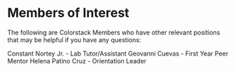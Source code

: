 # Members of Interest
The following are Colorstack Members who have other relevant positions that may be helpful if you have any questions:

Constant Nortey Jr. - Lab Tutor/Assistant
Geovanni Cuevas - First Year Peer Mentor
Helena Patino Cruz - Orientation Leader
